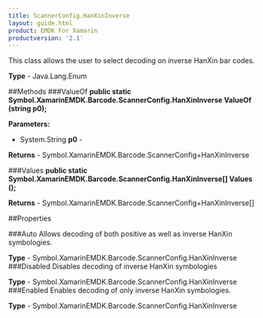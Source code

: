 ```yaml
---
title: ScannerConfig.HanXinInverse
layout: guide.html
product: EMDK For Xamarin
productversion: '2.1'
---
```

This class allows the user to select decoding on inverse HanXin bar codes.

**Type** - Java.Lang.Enum

##Methods
###ValueOf
**public static Symbol.XamarinEMDK.Barcode.ScannerConfig.HanXinInverse ValueOf (string p0);**


        

**Parameters:** 

* System.String **p0** - 
        

**Returns** - Symbol.XamarinEMDK.Barcode.ScannerConfig+HanXinInverse

###Values
**public static Symbol.XamarinEMDK.Barcode.ScannerConfig.HanXinInverse[] Values ();**


        


**Returns** - Symbol.XamarinEMDK.Barcode.ScannerConfig+HanXinInverse[]

##Properties

###Auto
Allows decoding of both positive as well as inverse HanXin symbologies.

**Type** - Symbol.XamarinEMDK.Barcode.ScannerConfig.HanXinInverse
###Disabled
Disables decoding of inverse HanXin symbologies

**Type** - Symbol.XamarinEMDK.Barcode.ScannerConfig.HanXinInverse
###Enabled
Enables decoding of only inverse HanXin symbologies.

**Type** - Symbol.XamarinEMDK.Barcode.ScannerConfig.HanXinInverse















